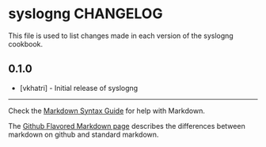 syslogng CHANGELOG
==================

This file is used to list changes made in each version of the syslogng cookbook.

0.1.0
-----
- [vkhatri] - Initial release of syslogng

- - -
Check the [Markdown Syntax Guide](http://daringfireball.net/projects/markdown/syntax) for help with Markdown.

The [Github Flavored Markdown page](http://github.github.com/github-flavored-markdown/) describes the differences between markdown on github and standard markdown.
